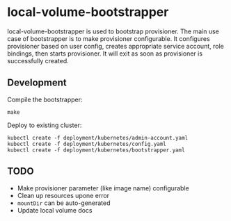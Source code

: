 # local-volume-bootstrapper

local-volume-bootstrapper is used to bootstrap provisioner. The main use case of
bootstrapper is to make provisioner configurable. It configures provisioner based
on user config, creates appropriate service account, role bindings, then starts
provisioner. It will exit as soon as provisioner is successfully created.

## Development

Compile the bootstrapper:

```console
make
```

Deploy to existing cluster:

```console
kubectl create -f deployment/kubernetes/admin-account.yaml
kubectl create -f deployment/kubernetes/config.yaml
kubectl create -f deployment/kubernetes/bootstrapper.yaml
```

## TODO

- Make provisioner parameter (like image name) configurable
- Clean up resources upone error
- `mountDir` can be auto-generated
- Update local volume docs
